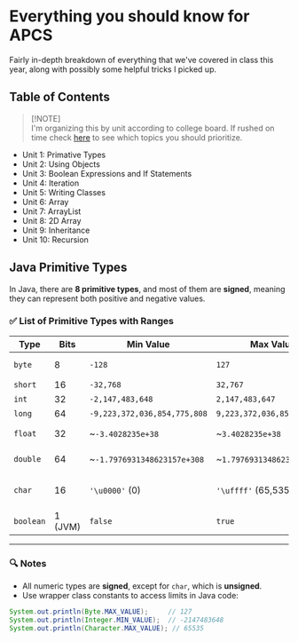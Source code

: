 # Everything you should know for APCS

Fairly in-depth breakdown of everything that we've covered in class this year, along with possibly some helpful tricks I picked up.

## Table of Contents

> [!NOTE] <br />
> I'm organizing this by unit according to college board. If rushed on time check [here](https://apcentral.collegeboard.org/courses/ap-computer-science-a) to see which topics you should prioritize.

- Unit 1: Primative Types
- Unit 2: Using Objects
- Unit 3: Boolean Expressions and If Statements
- Unit 4: Iteration
- Unit 5: Writing Classes
- Unit 6: Array
- Unit 7: ArrayList
- Unit 8: 2D Array
- Unit 9: Inheritance
- Unit 10: Recursion

## Java Primitive Types

In Java, there are **8 primitive types**, and most of them are **signed**, meaning they can represent both positive and negative values.

### ✅ List of Primitive Types with Ranges

| **Type**  | **Bits** | **Min Value**                | **Max Value**               | **Notes**                      |
| --------- | -------- | ---------------------------- | --------------------------- | ------------------------------ |
| `byte`    | 8        | `-128`                       | `127`                       | 2⁷ range (signed)              |
| `short`   | 16       | `-32,768`                    | `32,767`                    | 2¹⁵ range                      |
| `int`     | 32       | `-2,147,483,648`             | `2,147,483,647`             | 2³¹ range                      |
| `long`    | 64       | `-9,223,372,036,854,775,808` | `9,223,372,036,854,775,807` | 2⁶³ range                      |
| `float`   | 32       | ~`-3.4028235e+38`            | ~`3.4028235e+38`            | Approximate (IEEE 754)         |
| `double`  | 64       | ~`-1.7976931348623157e+308`  | ~`1.7976931348623157e+308`  | Approximate (IEEE 754)         |
| `char`    | 16       | `'\u0000'` (0)               | `'\uffff'` (65,535)         | **Unsigned** Unicode character |
| `boolean` | 1 (JVM)  | `false`                      | `true`                      | No numeric range               |

---

### 🔍 Notes

- All numeric types are **signed**, except for `char`, which is **unsigned**.
- Use wrapper class constants to access limits in Java code:

```java
System.out.println(Byte.MAX_VALUE);     // 127
System.out.println(Integer.MIN_VALUE);  // -2147483648
System.out.println(Character.MAX_VALUE); // 65535

```
